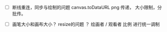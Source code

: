   
* [ ] 断线重连，同步与绘制的问题
    canvas.toDataURL png 传递， 大小限制，分批传。

* [ ] 画笔大小和画布大小？ resize的问题 ？ 
   绘画者 / 观看者 比例 进行统一调制


